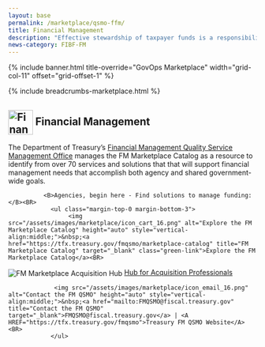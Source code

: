 ```yaml
---
layout: base
permalink: /marketplace/qsmo-ffm/
title: Financial Management
description: "Effective stewardship of taxpayer funds is a responsibility of the Federal Government and the Chief Financial Officer. Federal agencies currently manage over $6.7 trillion in annual spending."
news-category: FIBF-FM 
---
```



{% include banner.html title-override="GovOps Marketplace" width="grid-col-11" offset="grid-offset-1" %}

<style>
  a.green-link {
    color: #D83933; /* Red color */
  }
</style>


<div class="grid-container">
    <div class="grid-row grid-gap">
            <div class="tablet:grid-col-10 tablet:grid-offset-1 padding-top-1">
            {% include breadcrumbs-marketplace.html %}
            </div>
    </div>
</div>

<section class="pm" id="financial-management">
    <div class="grid-container">
        <div class="grid-row">
            <div class="tablet:grid-col-6 tablet:grid-offset-1 padding-top-4 tablet:padding-right-3 display-flex flex-column">
                <h2 class="margin-bottom-0 margin-top-0">
                   <img src="/assets/images/fibf/icons/icon.corefm.webp" alt="Financial Management Icon" width="50px" height="auto" style="vertical-align:middle;"> Financial Management
                </h2>
                <p>
                    The Department of Treasury’s <a href="https://tfx.treasury.gov/fmqsmo" title="Financial Management Quality Service Management Office" target="_blank">Financial Management Quality Service Management Office</a> manages the FM Marketplace Catalog as a resource to identify from over 70 services and solutions that that will support financial management needs that accomplish both agency and shared government-wide goals.
                </p>

              <B>Agencies, begin here - Find solutions to manage funding:</B><BR>
                <ul class="margin-top-0 margin-bottom-3">
                     <img src="/assets/images/marketplace/icon_cart_16.png" alt="Explore the FM Marketplace Catalog" height="auto" style="vertical-align:middle;">&nbsp;<a href="https://tfx.treasury.gov/fmqsmo/marketplace-catalog" title="FM Marketplace Catalog" target="_blank" class="green-link">Explore the FM Marketplace Catalog</a><BR>
  <img src="/assets/images/marketplace/icon_acquisitionhub_16.png" alt="FM Marketplace Acquisition Hub" height="auto" style="vertical-align:middle;">&nbsp;<a href="https://acquisitiongateway.gov/shared-services/resources/4215" title="FM Marketplace Acquisition Hub" target="_blank">Hub for Acquisition Professionals</a><BR>
            
                 <img src="/assets/images/marketplace/icon_email_16.png" alt="Contact the FM QSMO" height="auto" style="vertical-align:middle;">&nbsp;<a href="mailto:FMQSMO@fiscal.treasury.gov" title="Contact the FM QSMO" target="_blank">FMQSMO@fiscal.treasury.gov</a> | <A HREF="https://tfx.treasury.gov/fmqsmo">Treasury FM QSMO Website</A><BR>
                </ul>


 <style>
    /* Basic styling */
    video {
      width: 600px; /* Set video width */
      height: auto; /* Height will auto adjust to the aspect ratio */
    }

    /* Hide native controls by default */
    video::-internal-media-controls {
      display: none;
    }

    video::-webkit-media-controls {
      display: none;
    }

    /* Show custom controls only when hovering over the video */
    .custom-controls {
      display: none;
      position: absolute;
      bottom: 10px;
      width: 100%;
      text-align: center;
    }

    .video-container:hover .custom-controls {
      display: block; /* Show controls on hover */
    }

    .video-container {
      position: relative; /* So we can position controls over the video */
    }

    /* Style the control buttons */
    .custom-controls button {
      margin: 5px;
      padding: 5px 10px;
      background-color: #333;
      color: #fff;
      border: none;
      cursor: pointer;
    }

     /* Progress bar styling */
    .progress-bar {
      flex-grow: 1;
      height: 5px;
      background-color: #555;
      margin: 0 10px;
      position: relative;
    }

    .progress {
      height: 100%;
      background-color: #f00;
      width: 0%;
    }


    

    
  </style>



<!-- Video Player -->
<div class="video-container" style="display: flex; justify-content: center; align-items: center; height: 100%;">
  <video id="myVideo" preload="metadata" width="320px;" height="240px;" poster="/assets/images/marketplace/thumbnail_FMQSMO_video.png" aria-label="What is Quality Service Management Office video">
    <source src="https://www.fiscal.treasury.gov/videos/fmqsmo/what-is-the-FMQSMO.mp4" type="video/mp4">
    Your browser does not support the video tag.
  </video>
  <div class="custom-controls">
    <button onclick="playPause()">Play/Pause</button>
    <button onclick="stopVideo()">Stop</button>
    <button onclick="toggleFullscreen()">Fullscreen</button>
   <div class="progress-bar">
    <div id="progress" class="progress"></div>
  </div>
  <span id="timer">0:00 / 0:00</span>

  </div>
</div>





<script>
  // JavaScript to handle play/pause, stop, and fullscreen actions
  var video = document.getElementById("myVideo");
  
    
    // Toggle play/pause when clicking the video itself
  video.addEventListener('click', function() {
    playPause();
  });

    
  function playPause() {
    if (video.paused) {
      video.play();
    } else {
      video.pause();
    }
  }

  function stopVideo() {
    video.pause();
    video.currentTime = 0;
  }

  function toggleFullscreen() {
    if (video.requestFullscreen) {
      video.requestFullscreen();
    } else if (video.mozRequestFullScreen) { /* Firefox */
      video.mozRequestFullScreen();
    } else if (video.webkitRequestFullscreen) { /* Chrome, Safari and Opera */
      video.webkitRequestFullscreen();
    } else if (video.msRequestFullscreen) { /* IE/Edge */
      video.msRequestFullscreen();
    }
  }

 // Update progress bar and timer
  video.addEventListener('timeupdate', () => {
    const percentage = (video.currentTime / video.duration) * 100;
    progress.style.width = `${percentage}%`;

    const minutes = Math.floor(video.currentTime / 60);
    const seconds = Math.floor(video.currentTime % 60);
    const totalMinutes = Math.floor(video.duration / 60);
    const totalSeconds = Math.floor(video.duration % 60);

    timer.textContent = `${minutes}:${seconds.toString().padStart(2, '0')} / ${totalMinutes}:${totalSeconds.toString().padStart(2, '0')}`;
  });

 // Ensure progress bar persists while video is playing
  video.addEventListener('play', () => {
    requestAnimationFrame(updateProgress);
  });

  function updateProgress() {
    if (!video.paused && !video.ended) {
      const percentage = (video.currentTime / video.duration) * 100;
      progress.style.width = `${percentage}%`;
      requestAnimationFrame(updateProgress);
    }
  }
    
    
</script>




             <P></P>
              
                <hr class="margin-top-auto width-full">
            </div>
            <div class="tablet:grid-col-5 padding-top-4 display-flex flex-column">
           
     <!-- Data and Business Standards -->
            
                
                <div class="display-flex flex-align-center">
                    <!-- <svg class="usa-icon usa-icon--size-4 text-primary" aria-hidden="true" focusable="false" role="img"><use xlink:href="{{ site.baseurl }}/assets/img/sprite.svg#local_grocery_store"></use></svg> -->
                    <h2 class="margin-bottom-0 margin-top-0">
                        <img src="/assets/images/marketplace/icon_why.png" alt="Why does it matter?" height="auto" style="vertical-align:middle;">
                        Why does it matter?
                    </h2>
                </div>

<div style="display: flex; align-items: center; gap: 20px;">
    <div style="text-align: center; background-color: rgb(100, 100, 100); padding: 10px 20px; border-radius: 8px;">
        <div style="font-size: 55px; font-weight: bold; color: white;">
            $6.8
        </div>
        <div style="font-size: 28px; color: white; text-transform: uppercase; letter-spacing: 1px;">
            Trillion
        </div>
    </div>
    <div style="font-size: 20px; color: #333; max-width: 500px;">
        In 2024, Federal agencies managed over $6.8 trillion of funding in alignment with the federal budget.
    </div>
</div>


           

           <p>
                    Effective stewardship of taxpayer funds is a responsibility of the Federal Government and the Chief Financial Officer.  Common goals and objectives in agency financial management include:
                </p>
                <ul class="margin-top-0">
                    <li>Improving Financial Transparency</li>
                    <li>Enhancing Internal Controls to Reduce Risk</li>
                    <li>Integrating Agency Performance with Budgeting</li>
                    <li>Strengthening Payment Integrity</li>
                    <li>Automating Financial Processes</li>
                    <li>Using Data to Maximize Agency Resource Allocation</li>
                </ul>

A competitive marketplace of expertise and modern financial management systems will (1) enhance the success rate of achieving the administration’s fiscal priorities, (2) expand access to data for greater transparency, accountability, and strategic decision-making in Federal spending, (3) optimize government resources for maximum cost-effectiveness.

             
<BR><BR>
<sup>1 Source:<A HREF="https://www.cbo.gov/topics/budget">Congressional Budget Office, 2024</A></sup><BR>
                    
                <hr class="margin-top-auto width-full">
            </div>
        </div>
        <div class="grid-row">
            <div class="tablet:grid-col-6 tablet:grid-offset-1 tablet:padding-right-3 display-flex flex-column">
          
                
                     <div class="display-flex flex-align-center">
                    <!-- <svg class="usa-icon usa-icon--size-4 text-primary" aria-hidden="true" focusable="false" role="img"><use xlink:href="{{ site.baseurl }}/assets/img/sprite.svg#check_circle"></use></svg> -->
                    <h2 class="margin-bottom-0 margin-top-0">

  <img src="/assets/images/marketplace/icon_standards.png" alt="Data and Business Standards" height="auto" style="vertical-align:middle;">
                        Data and Business Standards                 
                    </h2>
                </div>
                
Standardization increases the likelihood of agency success in partnering with industry to procure and deploy modern solutions, improves interoperability across management and operations functions, and avails agency decision-makers with the evidence needed to effectively leverage financial management as a means to deliver on their agencies' priorities.

    <ul class="margin-top-2">
                    <li><a href="https://ussm.gsa.gov/fibf-fm/#business_lifecycle" title="Budget Execution" target="_blank">Budget Execution</a></li>
                    <li><a href="https://ussm.gsa.gov/fibf-fm/#business_lifecycle" title="Financial Asset and Information Management">Financial Asset and Information Management</a></li>
                    <li><a href="https://ussm.gsa.gov/fibf-fm/#business_lifecycle" title="Business Lifecycle">Payable Management</a></li>
                    <li><a href="https://ussm.gsa.gov/fibf-fm/#business_lifecycle" title="Revenue Management">Revenue Management</a></li>
                    <li><a href="https://ussm.gsa.gov/fibf-fm/#business_lifecycle" title="Business Lifecycle">Receivable and Collection Management</a></li>
                    <li><a href="https://ussm.gsa.gov/fibf-fm/#business_lifecycle" title="Business Lifecycle">Delinquent Debt Management</a></li>
                    <li><a href="https://ussm.gsa.gov/fibf-fm/#business_lifecycle" title="Business Lifecycle">Cost Management</a></li>
                    <li><a href="https://ussm.gsa.gov/fibf-fm/#business_lifecycle" title="Business Lifecycle">General Ledger Management</a></li>
                    <li><a href="https://ussm.gsa.gov/fibf-fm/#business_lifecycle" title="Business Lifecycle" target="_blank">Financial Reconciliation</a></li>
                    <li><a href="https://ussm.gsa.gov/fibf-fm/#business_lifecycle" title="Business Lifecycle">Financial / Performance Reporting</a></li>
                    <li><a href="https://ussm.gsa.gov/fibf-fm/#standard_data_elements" title="Business Lifecycle">Standard Data Elements for Federal Financial Management</a></li>

</ul>
You may also be interested in:<BR>
   <ul class="margin-top-2">
 <li><a href="https://tfx.treasury.gov/fmqsmo/fmcf" title="Federal Financial Management Capability Framework">Federal Financial Management Capability Framework</a></li>
   </ul>

                
                
               


                <hr class="margin-top-auto width-full">
            </div>
            <div class="tablet:grid-col-5 display-flex flex-column">
                <div class="display-flex flex-align-center">
                    <!-- <svg class="usa-icon usa-icon--size-4 text-primary" aria-hidden="true" focusable="false" role="img"><use xlink:href="{{ site.baseurl }}/assets/img/sprite.svg#verified_user"></use></svg> -->
                    <h2 class="margin-bottom-0 margin-top-0">
                    
                     <img src="/assets/images/marketplace/icon_priorities.png" alt="Goals, Priority, & Policy Alignment" height="auto" style="vertical-align:middle;">
                        Goal, Priority, & Policy Alignment
                    
                
                    </h2>
                </div>
            
                           <p class="margin-top-1 margin-bottom-1"><b>President's Management Agenda</b></p>
                <ul class="margin-top-0 margin-bottom-0" style="list-style-position: inside; padding-left: 0px; margin-left:0;">
                    <li style="margin-left: 2px;">Priority 3: <a href="https://www.performance.gov/pma/businessofgov/#overview" title="performance.gov" target="_blank">Managing the Business of Government</a>, Strategy 2 <a href="https://www.performance.gov/pma/businessofgov/strategy/2/" target="_blank" title="Strengthen Federal Financial Management">Strengthen Federal Financial Management.</a></li>
                </ul>

                
                  <p class="margin-top-1 margin-bottom-1"><b>Policy and Statute</b></p>
                <ul class="margin-top-0 margin-bottom-0" style="list-style-position: inside; padding-left: 0px; margin-left:0;">
                    <li style="margin-left: 2px;"><a href="https://www.whitehouse.gov/wp-content/uploads/2019/04/M-19-16.pdf?page=3" title="Centralized Mission Support Capabilities for the Federal Government" target="_blank"> M-19-16: Centralized Mission Support Capabilities for the Federal Government</a></li>
                    <li style="margin-left: 2px;"><a href="https://www.congress.gov/113/plaws/publ101/PLAW-113publ101.pdf" title="DATA Act of 2014" target="_blank">DATA Act of 2014</a></li>
                    <li style="margin-left: 2px;"><a href="https://www.congress.gov/bill/104th-congress/house-bill/4319" title="Federal Financial Management Improvement Act" target="_blank">Federal Financial Management Improvement Act</a></li>
                    <li style="margin-left: 2px;"><a href="https://www.govinfo.gov/app/details/STATUTE-104/STATUTE-104-Pg2838/context" title="CFO Act of 1990" target="_blank">CFO Act of 1990</a></li>
                    <li style="margin-left: 2px;"><a href="https://www.whitehouse.gov/wp-content/uploads/legacy_drupal_files/omb/memoranda/2016/m-16-17.pdf" title="OMB Circular A-123" target="_blank">OMB Circular A-123</a> (Appendix <a href="https://www.whitehouse.gov/wp-content/uploads/2018/06/M-18-16.pdf" target="_blank" title="Appendix A">A</a>, <a href="https://www.whitehouse.gov/wp-content/uploads/2019/08/Issuance-of-Revised-Appendix-B-to-OMB-Circular-A-123.pdf" target="_blank" title="Appendix B">B</a>, <a href="https://www.whitehouse.gov/wp-content/uploads/2021/03/M-21-19.pdf" target="_blank" title="Appendix C">C</a>, and <a href="https://www.whitehouse.gov/wp-content/uploads/2023/01/M_23-06-Appendix-D_final.pdf" target="_blank" title="Appendix D">D</a>)</li>
                    <li style="margin-left: 2px;"><a href="https://www.whitehouse.gov/wp-content/uploads/2018/06/a11.pdf" title="OMB Circular A-11" target="_blank">OMB Circular A-11</a></li>
                </ul>

    <p class="margin-top-1 margin-bottom-1"><b>Governance and Strategy</b></p>
                <ul class="margin-top-0 margin-bottom-3" style="list-style-position: inside; padding-left: 0px; margin-left:0;">
                    
                    <li style="margin-left: 2px;"><a href="https://www.cfo.gov" title="Federal CFO Council" target="_blank">Federal CFO Council</a></li>
                    <li style="margin-left: 2px;"><a href="https://www.fiscal.treasury.gov/fmsc/" title="Federal Financial Management Steering Committee" target="_blank">Federal Financial Management Steering Committee</a></li>
                    <li style="margin-left: 2px;"><a href="https://www.sac.gov/committees/finance/index.htm" title="Small Agency Finance Committee" target="_blank">Small Agency Finance Commmittee</a></li>
                      <li style="margin-left: 2px;"><a href="https://fmvision.fiscal.treasury.gov/" title="Treasury 10-Year Vision for Financial Management" target="_blank">Treasury 10-Year Vision for Financial Management</A></li>

</ul>


<p class="margin-top-1 margin-bottom-1"><b>Performance</b></p>
                <ul class="margin-top-0 margin-bottom-3" style="list-style-position: inside; padding-left: 0px; margin-left:0;">
                       <li style="margin-left: 2px;"><a href="https://www.cfo.gov/federal-financial-reporting/" title="Federal Financial Reporting" target="_blank">Federal Financial Reporting (CFO.gov)</a></li>
                    <li style="margin-left: 2px;"><a href="https://www.performance.gov/pma/businessofgov/data/" title="Performance.gov | Business of Government" target="_blank">Performance.gov | Business of Government</a></li>
                       <li style="margin-left: 2px;"><a href="https://fiscal.treasury.gov/files/fit/maturity-model-handout.pdf" title="Federal Financial Management Maturity Model" target="_blank">Federal Financial Management Maturity Model</a></li>

                              
          
</ul>

                
            
            
                <hr class="margin-top-auto width-full">
            </div>
        </div>
        <div class="grid-row">
            <div class="tablet:grid-col-11 grid-offset-1">
                {% include news/news-by-category.html category=page.news-category %}
                <hr>
            </div>
        </div>
        <div class="grid-row padding-bottom-5">
            <div class="tablet:grid-col-10 grid-offset-1">
                <h2>
                  <img src="/assets/images/marketplace/icon_references.png" alt="Other References" height="auto" style="vertical-align:middle;">
                Other References</h2>
                <ul class="margin-top-0 margin-bottom-3">
                    <li>
                        <a href="https://fmvision.fiscal.treasury.gov/files/Future-of-Financial-Management.pdf" title="Dept of Treasury’s 10-Year Vision for Financial Management" target="_blank">
                            Department of Treasury’s 10-Year Vision for Financial Management (PDF)
                        </a>
                    </li>
                    <li>
                        <a href="https://tfx.treasury.gov/fmqsmo/fmcf" title="Financial Management Capability Framework" target="_blank">
                            Financial Management Capability Framework
                        </a>
                    </li>
                    <li>
                        <a href="https://tfx.treasury.gov/fmqsmo/updates" title="FM QSMO’s Latest Updates" target="_blank">
                            FM QSMO’s Latest Updates
                        </a>
                    </li>
                </ul>
            </div>
        </div>
    </div>
</section>


